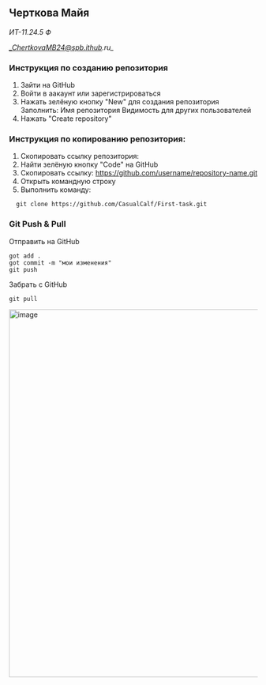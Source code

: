 ## Черткова Майя

_ИТ-11.24.5 Ф_

*_ChertkovaMB24@spb.ithub.ru_*

### Инструкция по созданию репозитория

1. Зайти на GitHub
2. Войти в аакаунт или зарегистрироваться 
3. Нажать зелёную кнопку "New" для создания репозитория
Заполнить:
Имя репозитория
Видимость для других пользователей 
4. Нажать "Create repository"
   
### Инструкция по копированию репозитория:

1. Скопировать ссылку репозитория:
2. Найти зелёную кнопку "Code" на GitHub
3. Скопировать ссылку: https://github.com/username/repository-name.git
4. Открыть командную строку
5. Выполнить команду:
 ```
   git clone https://github.com/CasualCalf/First-task.git
   ```
   
   ### Git Push & Pull
   
   Отправить на GitHub
   ```
   got add .
   got commit -m "мои изменения"
   git push
   ```
   Забрать с GitHub
   ```
   git pull
   ```
<img width="767" height="745" alt="image" src="https://github.com/user-attachments/assets/7627b837-d82a-4ba8-addf-181ca713695d" />
